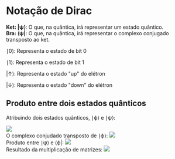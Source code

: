 # Notação de Dirac

**Ket: |ψ⟩**: O que, na quântica, irá representar um estado quântico. </br>
**Bra: ⟨ψ|**: O que, na quântica, irá representar o complexo conjugado transposto ao ket.

∣0⟩: Representa o estado de bit 0

∣1⟩: Representa o estado de bit 1

|↑⟩: Representa o estado "up" do elétron

|↓⟩: Representa o estado "down" do elétron

## Produto entre dois estados quânticos

Atribuindo dois estados quânticos, ∣ϕ⟩ e ∣ψ⟩:

<img src='https://substackcdn.com/image/fetch/w_1456,c_limit,f_webp,q_auto:good,fl_progressive:steep/https%3A%2F%2Fsubstack-post-media.s3.amazonaws.com%2Fpublic%2Fimages%2F8ec338e7-c707-41af-8947-c233caa84ead_421x90.png'/>

<br/>
O complexo conjudado transposto de ∣ϕ⟩:

<img src='https://substackcdn.com/image/fetch/w_1456,c_limit,f_webp,q_auto:good,fl_progressive:steep/https%3A%2F%2Fsubstack-post-media.s3.amazonaws.com%2Fpublic%2Fimages%2F971d24ff-3d1c-4727-a9cb-b996c38bac18_346x47.png'/>

<br/>
Produto entre ∣ψ⟩ e ⟨ϕ|:

<img src='https://substackcdn.com/image/fetch/w_1456,c_limit,f_webp,q_auto:good,fl_progressive:steep/https%3A%2F%2Fsubstack-post-media.s3.amazonaws.com%2Fpublic%2Fimages%2F75d2bf57-3bd3-4efb-bb4e-2e04dbbde9e6_440x94.png'/>

<br/>
Resultado da multiplicação de matrizes:

<img src='https://substackcdn.com/image/fetch/w_1456,c_limit,f_webp,q_auto:good,fl_progressive:steep/https%3A%2F%2Fsubstack-post-media.s3.amazonaws.com%2Fpublic%2Fimages%2F854c9db6-fa81-4cc6-93d0-2c83dee118ef_397x57.png'/>
